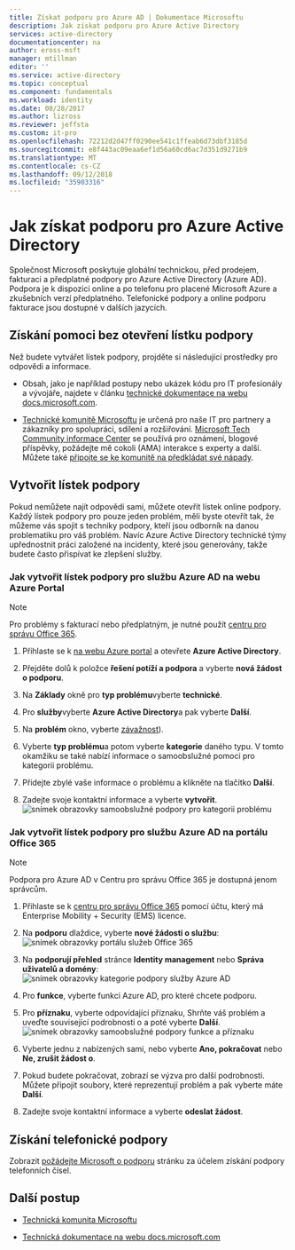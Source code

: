 ```yaml
---
title: Získat podporu pro Azure AD | Dokumentace Microsoftu
description: Jak získat podporu pro Azure Active Directory
services: active-directory
documentationcenter: na
author: eross-msft
manager: mtillman
editor: ''
ms.service: active-directory
ms.topic: conceptual
ms.component: fundamentals
ms.workload: identity
ms.date: 08/28/2017
ms.author: lizross
ms.reviewer: jeffsta
ms.custom: it-pro
ms.openlocfilehash: 72212d2d47ff0290ee541c1ffeab6d73dbf3185d
ms.sourcegitcommit: e8f443ac09eaa6ef1d56a60cd6ac7d351d9271b9
ms.translationtype: MT
ms.contentlocale: cs-CZ
ms.lasthandoff: 09/12/2018
ms.locfileid: "35903316"
---
```

# <a name="how-to-get-support-for-azure-active-directory"></a>Jak získat podporu pro Azure Active Directory


Společnost Microsoft poskytuje globální technickou, před prodejem, fakturaci a předplatné podpory pro Azure Active Directory (Azure AD). Podpora je k dispozici online a po telefonu pro placené Microsoft Azure a zkušebních verzí předplatného. Telefonické podpory a online podporu fakturace jsou dostupné v dalších jazycích. 

## <a name="find-help-without-opening-a-support-ticket"></a>Získání pomoci bez otevření lístku podpory

Než budete vytvářet lístek podpory, projděte si následující prostředky pro odpovědi a informace. 

* Obsah, jako je například postupy nebo ukázek kódu pro IT profesionály a vývojáře, najdete v článku [technické dokumentace na webu docs.microsoft.com](https://docs.microsoft.com/azure/active-directory/).

* [Technické komunitě Microsoftu](https://techcommunity.microsoft.com/) je určená pro naše IT pro partnery a zákazníky pro spolupráci, sdílení a rozšiřování. [Microsoft Tech Community informace Center](https://techcommunity.microsoft.com/t5/Community-Info-Center/ct-p/Community-Info-Center) se používá pro oznámení, blogové příspěvky, požádejte mě cokoli (AMA) interakce s experty a další. Můžete také [připojte se ke komunitě na předkládat své nápady](https://techcommunity.microsoft.com/t5/Communities/ct-p/communities).


## <a name="open-a-support-ticket"></a>Vytvořit lístek podpory

Pokud nemůžete najít odpovědi sami, můžete otevřít lístek online podpory. Každý lístek podpory pro pouze jeden problém, měli byste otevřít tak, že můžeme vás spojit s techniky podpory, kteří jsou odborník na danou problematiku pro váš problém. Navíc Azure Active Directory technické týmy upřednostnit práci založené na incidenty, které jsou generovány, takže budete často přispívat ke zlepšení služby.

### <a name="how-to-open-a-support-ticket-for-azure-ad-in-the-azure-portal"></a>Jak vytvořit lístek podpory pro službu Azure AD na webu Azure Portal

> [!NOTE]
> Pro problémy s fakturací nebo předplatným, je nutné použít [centru pro správu Office 365](https://portal.office.com).
> 

1. Přihlaste se k [na webu Azure portal](https://portal.azure.com) a otevřete **Azure Active Directory**.
   
2. Přejděte dolů k položce **řešení potíží a podpora** a vyberte **nová žádost o podporu**.
   
3. Na **Základy** okně pro **typ problému**vyberte **technické**.
   
4. Pro **služby**vyberte **Azure Active Directory**a pak vyberte **Další**.

5. Na **problém** okno, vyberte [závažnost](https://azure.microsoft.com/support/plans/response/)).
  
6. Vyberte **typ problému**a potom vyberte **kategorie** daného typu. V tomto okamžiku se také nabízí informace o samoobslužné pomoci pro kategorii problému.
  
7. Přidejte zbylé vaše informace o problému a klikněte na tlačítko **Další**.
  
8. Zadejte svoje kontaktní informace a vyberte **vytvořit**.
  ![snímek obrazovky samoobslužné podpory pro kategorii problému](./media/active-directory-troubleshooting-support-howto/open-support-ticket.png)

### <a name="how-to-open-a-support-ticket-for-azure-ad-in-the-office-365-portal"></a>Jak vytvořit lístek podpory pro službu Azure AD na portálu Office 365

> [!NOTE]
> Podpora pro Azure AD v Centru pro správu Office 365 je dostupná jenom správcům.
> 

1. Přihlaste se k [centru pro správu Office 365](https://portal.office.com) pomocí účtu, který má Enterprise Mobility + Security (EMS) licence.

2. Na **podporu** dlaždice, vyberte **nové žádosti o službu**: ![snímek obrazovky portálu služeb Office 365](./media/active-directory-troubleshooting-support-howto/office-portal.png)

3. Na **podporují přehled** stránce **Identity management** nebo **Správa uživatelů a domény**: ![snímek obrazovky kategorie podpory služby Azure AD](./media/active-directory-troubleshooting-support-howto/select-identity.png)

4. Pro **funkce**, vyberte funkci Azure AD, pro které chcete podporu.

5. Pro **příznaku**, vyberte odpovídající příznaku, Shrňte váš problém a uveďte související podrobnosti o a poté vyberte **Další**.
  ![snímek obrazovky samoobslužné podpory funkce a příznaku](./media/active-directory-troubleshooting-support-howto/open-service-request.png)

6. Vyberte jednu z nabízených sami, nebo vyberte **Ano, pokračovat** nebo **Ne, zrušit žádost o**.

7. Pokud budete pokračovat, zobrazí se výzva pro další podrobnosti. Můžete připojit soubory, které reprezentují problém a pak vyberte máte **Další**.

8. Zadejte svoje kontaktní informace a vyberte **odeslat žádost**.

## <a name="get-phone-support"></a>Získání telefonické podpory

Zobrazit [požádejte Microsoft o podporu](https://portal.office.com/Support/ContactUs.aspx) stránku za účelem získání podpory telefonních čísel.

##  <a name="next-steps"></a>Další postup

* [Technická komunita Microsoftu](https://techcommunity.microsoft.com/)

* [Technická dokumentace na webu docs.microsoft.com](https://docs.microsoft.com/azure/active-directory/)
